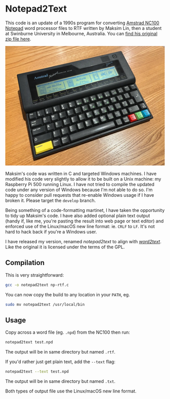 # Notepad2Text

This code is an update of a 1990s program for converting [Amstrad NC100 Notepad](https://en.wikipedia.org/wiki/Amstrad_NC100) word processor files to RTF written by Maksim Lin, then a student at Swinburne University in Melbourne, Australia. You can [find his original zip file here](https://www.ncus.org.uk/utils.htm#nc_to_rtf).

![Amstrad NC100 Notepad. Image (c) 2025, Tony Smith. All rights reserved](./images/img_0157.webp)

Maksim's code was written in C and targeted Windows machines. I have modified his code very slightly to allow it to be built on a Unix machine: my Raspberry Pi 500 running Linux. I have not tried to compile the updated code under any version of Windows because I'm not able to do so. I'm happy to consider pull requests that re-enable Windows usage if I have broken it. Please target the `develop` branch.

Being something of a code-formatting martinet, I have taken the opportunity to tidy up Maksim's code. I have also added optional plain text output (handy if, like me, you're pasting the result into web page or text editor) and enforced use of the Linux/macOS new line format: ie. `CRLF` to `LF`. It's not hard to hack back if you're a Windows user.

I have released my version, renamed *notepad2text* to align with [*word2text*](https://github.com/smittytone/Word2Text). Like the original it is licensed under the terms of the GPL.

## Compilation

This is very straightforward:

```bash
gcc -o notepad2text np-rtf.c
```

You can now copy the build to any location in your `PATH`, eg.

```bash
sudo mv notepad2text /usr/local/bin
```

## Usage

Copy across a word file (eg. `.npd`) from the NC100 then run:

```bash
notepad2text test.npd
```

The output will be in same directory but named `.rtf`.

If you'd rather just get plain text, add the `--text` flag:

```bash
notepad2text --text test.npd
```

The output will be in same directory but named `.txt`.

Both types of output file use the Linux/macOS new line format.

